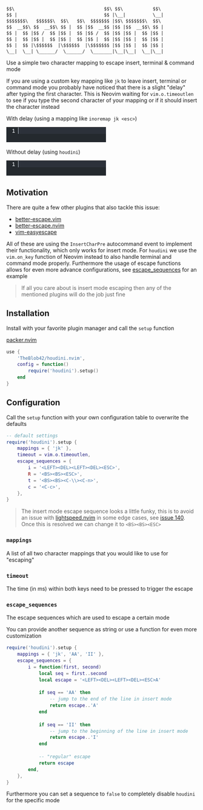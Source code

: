 ```text
$$\                                 $$\ $$\           $$\
$$ |                                $$ |\__|          \__|
$$$$$$$\   $$$$$$\  $$\   $$\  $$$$$$$ |$$\ $$$$$$$\  $$\
$$  __$$\ $$  __$$\ $$ |  $$ |$$  __$$ |$$ |$$  __$$\ $$ |
$$ |  $$ |$$ /  $$ |$$ |  $$ |$$ /  $$ |$$ |$$ |  $$ |$$ |
$$ |  $$ |$$ |  $$ |$$ |  $$ |$$ |  $$ |$$ |$$ |  $$ |$$ |
$$ |  $$ |\$$$$$$  |\$$$$$$  |\$$$$$$$ |$$ |$$ |  $$ |$$ |
\__|  \__| \______/  \______/  \_______|\__|\__|  \__|\__|
```

Use a simple two character mapping to escape insert, terminal & command mode

If you are using a custom key mapping like `jk` to leave insert, terminal or command mode you probably have noticed that there is a slight "delay" after typing the first character. This is Neovim waiting for `vim.o.timeoutlen` to see if you type the second character of your mapping or if it should insert the character instead

With delay (using a mapping like `inoremap jk <esc>`)

![with delay](./assets/with_delay.gif)

Without delay (using `houdini`)

![without delay](./assets/without_delay.gif)

## Motivation

There are quite a few other plugins that also tackle this issue:

- [better-escape.vim](https://github.com/jdhao/better-escape.vim)
- [better-escape.nvim](https://github.com/max397574/better-escape.nvim)
- [vim-easyescape](https://github.com/zhou13/vim-easyescape)

All of these are using the `InsertCharPre` autocommand event to implement their functionality, which only works for insert mode. For `houdini` we use the `vim.on_key` function of Neovim instead to also handle terminal and command mode properly. Furthermore the usage of escape functions allows for even more advance configurations, see [escape_sequences](#escape_sequences) for an example

> If all you care about is insert mode escaping then any of the mentioned plugins will do the job just fine

## Installation

Install with your favorite plugin manager and call the `setup` function

[packer.nvim](https://github.com/wbthomason/packer.nvim)
```lua
use {
    'TheBlob42/houdini.nvim',
    config = function()
        require('houdini').setup()
    end
}
```

## Configuration

Call the `setup` function with your own configuration table to overwrite the defaults

```lua
-- default settings
require('houdini').setup {
    mappings = { 'jk' },
    timeout = vim.o.timeoutlen,
    escape_sequences = {
        i = '<LEFT><DEL><LEFT><DEL><ESC>',
        R = '<BS><BS><ESC>',
        t = '<BS><BS><C-\\><C-n>',
        c = '<C-c>',
    },
}
```

> The insert mode escape sequence looks a little funky, this is to avoid an issue with [lightspeed.nvim](https://github.com/ggandor/lightspeed.nvim) in some edge cases, see [issue 140](https://github.com/ggandor/lightspeed.nvim/issues/140). Once this is resolved we can change it to `<BS><BS><ESC>`

### `mappings`

A list of all two character mappings that you would like to use for "escaping"

### `timeout`

The time (in ms) within both keys need to be pressed to trigger the escape

### `escape_sequences`

The escape sequences which are used to escape a certain mode

You can provide another sequence as string or use a function for even more customization

```lua
require('houdini').setup {
    mappings = { 'jk', 'AA', 'II' },
    escape_sequences = {
        i = function(first, second)
            local seq = first..second
            local escape = '<LEFT><DEL><LEFT><DEL><ESC>A'

            if seq == 'AA' then
                -- jump to the end of the line in insert mode
                return escape..'A'
            end

            if seq == 'II' then
                -- jump to the beginning of the line in insert mode
                return escape..'I'
            end

            -- "regular" escape
            return escape
        end,
    },
}
```

Furthermore you can set a sequence to `false` to completely disable `houdini` for the specific mode
